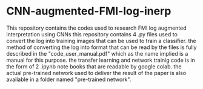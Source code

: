 # CNN-augmented-FMI-log-inerp
This repository contains the codes used to research FMI log augmented interpretation using CNNs
this repository contains 4 .py files used to convert the log into training images that can be used to train a classifier. the method of converting the log into format that can be read by the files is fully described in the "code_user_manual.pdf" which as the name implied is a manual for this purpose.
the transfer learning and network trainig code is in the form of 2 .ipynb note books that are readable by google colab. the actual pre-trained network used to deliver the result of the paper is also available in a folder named "pre-trained network".
